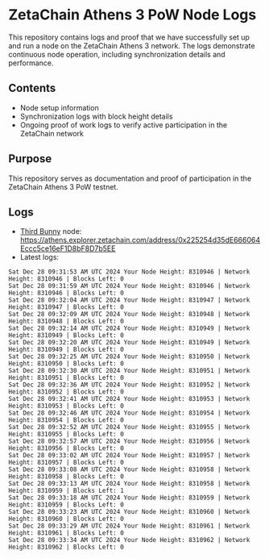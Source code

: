 # ZetaChain Athens 3 PoW Node Logs
This repository contains logs and proof that we have successfully set up and run a node on the ZetaChain Athens 3 network. The logs demonstrate continuous node operation, including synchronization details and performance.

## Contents
- Node setup information
- Synchronization logs with block height details
- Ongoing proof of work logs to verify active participation in the ZetaChain network

## Purpose
This repository serves as documentation and proof of participation in the ZetaChain Athens 3 PoW testnet.

## Logs

- [Third Bunny](https://thirdbunny.xyz/) node: https://athens.explorer.zetachain.com/address/0x225254d35dE666064Eccc5ce16eF1D8bF8D7b5EE
- Latest logs:
```
Sat Dec 28 09:31:53 AM UTC 2024 Your Node Height: 8310946 | Network Height: 8310946 | Blocks Left: 0
Sat Dec 28 09:31:59 AM UTC 2024 Your Node Height: 8310946 | Network Height: 8310946 | Blocks Left: 0
Sat Dec 28 09:32:04 AM UTC 2024 Your Node Height: 8310947 | Network Height: 8310947 | Blocks Left: 0
Sat Dec 28 09:32:09 AM UTC 2024 Your Node Height: 8310948 | Network Height: 8310948 | Blocks Left: 0
Sat Dec 28 09:32:14 AM UTC 2024 Your Node Height: 8310949 | Network Height: 8310949 | Blocks Left: 0
Sat Dec 28 09:32:20 AM UTC 2024 Your Node Height: 8310949 | Network Height: 8310949 | Blocks Left: 0
Sat Dec 28 09:32:25 AM UTC 2024 Your Node Height: 8310950 | Network Height: 8310950 | Blocks Left: 0
Sat Dec 28 09:32:30 AM UTC 2024 Your Node Height: 8310951 | Network Height: 8310951 | Blocks Left: 0
Sat Dec 28 09:32:36 AM UTC 2024 Your Node Height: 8310952 | Network Height: 8310952 | Blocks Left: 0
Sat Dec 28 09:32:41 AM UTC 2024 Your Node Height: 8310953 | Network Height: 8310953 | Blocks Left: 0
Sat Dec 28 09:32:46 AM UTC 2024 Your Node Height: 8310954 | Network Height: 8310954 | Blocks Left: 0
Sat Dec 28 09:32:52 AM UTC 2024 Your Node Height: 8310955 | Network Height: 8310955 | Blocks Left: 0
Sat Dec 28 09:32:57 AM UTC 2024 Your Node Height: 8310956 | Network Height: 8310956 | Blocks Left: 0
Sat Dec 28 09:33:02 AM UTC 2024 Your Node Height: 8310957 | Network Height: 8310957 | Blocks Left: 0
Sat Dec 28 09:33:08 AM UTC 2024 Your Node Height: 8310958 | Network Height: 8310958 | Blocks Left: 0
Sat Dec 28 09:33:13 AM UTC 2024 Your Node Height: 8310958 | Network Height: 8310959 | Blocks Left: 1
Sat Dec 28 09:33:18 AM UTC 2024 Your Node Height: 8310959 | Network Height: 8310959 | Blocks Left: 0
Sat Dec 28 09:33:23 AM UTC 2024 Your Node Height: 8310960 | Network Height: 8310960 | Blocks Left: 0
Sat Dec 28 09:33:29 AM UTC 2024 Your Node Height: 8310961 | Network Height: 8310961 | Blocks Left: 0
Sat Dec 28 09:33:34 AM UTC 2024 Your Node Height: 8310962 | Network Height: 8310962 | Blocks Left: 0
```
